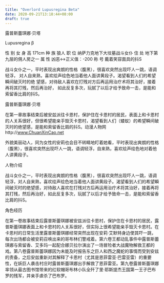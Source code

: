```yaml
---
title: "Overlord Lupusregina Beta"
date: 2020-09-21T13:18:44+08:00
draft: true
---
```


露普斯蕾琪娜·贝塔

Lupusregina β

性    别
    女 
身    高
    171cm 
种    族
    狼人 
职    位
    纳萨力克地下大坟墓战斗女仆 
住    处
    地下第九层的佣人房之一 
属    性
    凶恶↔正义值：-200 
称    号
    戴着笑容面具的抖S


战斗女仆之一，平时表现出爽朗的性格（腹黑），很喜欢突然出现吓人一跳，语调轻浮，
对人自来熟，喜欢绘声绘色地当着他人面讲黄段子。渴望看到人们的希望瞬间破灭时的绝
望感，对待敌人喜欢在打残对方后再运用治疗术将其治好，接着再将其打残，然后再治好，
如此反复多次，玩腻了以后才给予致命一击，是能和索留香比肩的抖S。

 露普斯蕾琪娜·贝塔

在第一章故事结束后被安兹派往卡恩村，保护住在卡恩村的居民，表面上和卡恩村的人关系很好，但很希望能亲手毁灭卡恩村，渴望看到人们（蝼蚁）的希望瞬间破灭时的绝望感，是能和索留香比肩的抖S。动漫人物网http://www.ChuanXinCao.net

外貌美丽动人，同为女性的安莉也会目不转睛地盯着她看，平时表现出爽朗的性格（腹黑），很喜欢突然出现吓人一跳，语调轻浮，自来熟，喜欢绘声绘色地对着他人讲黄段子。


人物介绍

战斗女仆之一，平时表现出爽朗的性格（腹黑），很喜欢突然出现吓人一跳，语调轻浮，对人自来熟，喜欢绘声绘色地当着他人面讲黄段子。渴望看到人们的希望瞬间破灭时的绝望感，对待敌人喜欢在打残对方后再运用治疗术将其治好，接着再将其打残，然后再治好，如此反复多次，玩腻了以后才给予致命一击，是能和索留香比肩的抖S。


角色经历

在第一卷故事结束后露普斯蕾琪娜被安兹派往卡恩村，保护住在卡恩村的居民，露普斯蕾琪娜表面上和卡恩村的人关系很好，但实际上很希望能亲手毁灭卡恩村。在卡恩村的日常生活里露普斯蕾琪娜经常突然出现在安莉·艾默特身边使其吓一跳，每次出场都会被安莉召唤出来的哥布林们警戒着。第六卷王都动乱事件中露普斯蕾琪娜与索留香、艾多玛一起配合娜贝拉尔演出了一场冒险者大战魔物解救王都的戏。第八卷露普斯蕾琪娜因为未能及时报告东之巨人和西之魔蛇的事情而受到安兹的责备，之后安兹重新对其解释了卡恩村（尤其是恩菲雷亚·巴雷亚雷）的重要性，在妖巨人袭击村庄时露普斯蕾琪娜出手解救了恩菲雷亚。第九卷露普斯蕾琪娜率领从最古图书馆带来的红软帽哥布林小队全歼了里·耶斯提杰王国第一王子巴布罗的残军，并亲手虐杀了巴布罗。
